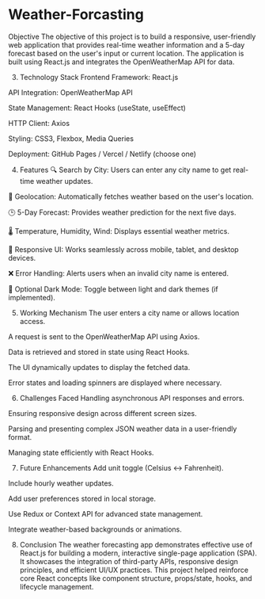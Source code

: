 # Weather-Forcasting

Objective
The objective of this project is to build a responsive, user-friendly web application that provides real-time weather information and a 5-day forecast based on the user's input or current location. The application is built using React.js and integrates the OpenWeatherMap API for data.

3. Technology Stack
Frontend Framework: React.js

API Integration: OpenWeatherMap API

State Management: React Hooks (useState, useEffect)

HTTP Client: Axios

Styling: CSS3, Flexbox, Media Queries

Deployment: GitHub Pages / Vercel / Netlify (choose one)

4. Features
🔍 Search by City: Users can enter any city name to get real-time weather updates.

📍 Geolocation: Automatically fetches weather based on the user's location.

🕒 5-Day Forecast: Provides weather prediction for the next five days.

🌡️ Temperature, Humidity, Wind: Displays essential weather metrics.

🎨 Responsive UI: Works seamlessly across mobile, tablet, and desktop devices.

❌ Error Handling: Alerts users when an invalid city name is entered.

🌙 Optional Dark Mode: Toggle between light and dark themes (if implemented).

5. Working Mechanism
The user enters a city name or allows location access.

A request is sent to the OpenWeatherMap API using Axios.

Data is retrieved and stored in state using React Hooks.

The UI dynamically updates to display the fetched data.

Error states and loading spinners are displayed where necessary.

6. Challenges Faced
Handling asynchronous API responses and errors.

Ensuring responsive design across different screen sizes.

Parsing and presenting complex JSON weather data in a user-friendly format.

Managing state efficiently with React Hooks.

7. Future Enhancements
Add unit toggle (Celsius ↔ Fahrenheit).

Include hourly weather updates.

Add user preferences stored in local storage.

Use Redux or Context API for advanced state management.

Integrate weather-based backgrounds or animations.

8. Conclusion
The weather forecasting app demonstrates effective use of React.js for building a modern, interactive single-page application (SPA). It showcases the integration of third-party APIs, responsive design principles, and efficient UI/UX practices. This project helped reinforce core React concepts like component structure, props/state, hooks, and lifecycle management.

